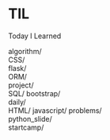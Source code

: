 # TIL
Today I Learned

algorithm/  
CSS/    
flask/  
ORM/       
project/       
SQL/
bootstrap/  
daily/  
HTML/
javascript/
problems/  
python_slide/  
startcamp/
